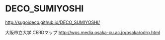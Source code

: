 # DECO_SUMIYOSHI

http://sugoideco.github.io/DECO_SUMIYOSHI/


大阪市立大学 CERDマップ
http://wps.media.osaka-cu.ac.jp/osaka/odrp.html
